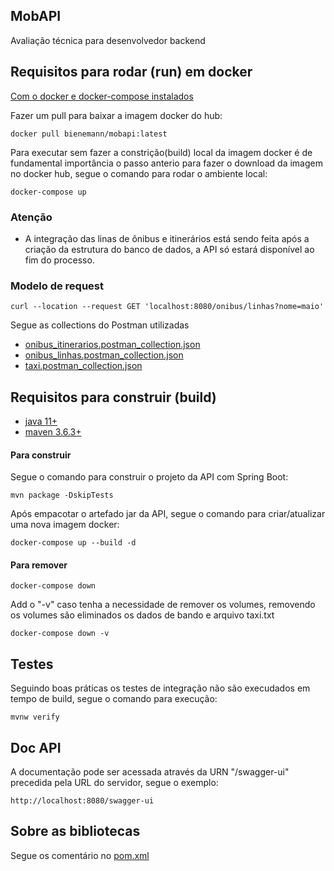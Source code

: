 ## MobAPI
Avaliação técnica para desenvolvedor backend

## Requisitos para rodar (run) em docker
[Com o docker e docker-compose instalados](https://hub.docker.com/search?q=&type=edition&offering=community)

Fazer um pull para baixar a imagem docker do hub:
```
docker pull bienemann/mobapi:latest
```
Para executar sem fazer a constrição(build) local da imagem docker é de fundamental importância o passo anterio para fazer o download da imagem no docker hub, segue o comando para rodar o ambiente local:
```
docker-compose up
```
### Atenção
* A integração das linas de ônibus e itinerários está sendo feita após a criação da estrutura do banco de dados, a API só estará disponível ao fim do processo.

### Modelo de request
```
curl --location --request GET 'localhost:8080/onibus/linhas?nome=maio'
```
Segue as collections do Postman utilizadas
* [onibus_itinerarios.postman_collection.json](postman/onibus_itinerarios.postman_collection.json)
* [onibus_linhas.postman_collection.json](postman/onibus_linhas.postman_collection.json)
* [taxi.postman_collection.json](postman/taxi.postman_collection.json)

## Requisitos para construir (build)
* [java 11+](https://adoptopenjdk.net/)
* [maven 3.6.3+](https://maven.apache.org/download.cgi)

#### Para construir
Segue o comando para construir o projeto da API com Spring Boot:
```
mvn package -DskipTests
```
Após empacotar o artefado jar da API, segue o comando para criar/atualizar uma nova imagem docker:
```
docker-compose up --build -d
```

#### Para remover
```
docker-compose down
```
Add o "-v" caso tenha a necessidade de remover os volumes, removendo os volumes são eliminados os dados de bando e arquivo taxi.txt
```
docker-compose down -v
```

## Testes
Seguindo boas práticas os testes de integração não são execudados em tempo de build, segue o comando para execução:
```
mvnw verify
```
## Doc API
A documentação pode ser acessada através da URN "/swagger-ui" precedida pela URL do servidor, segue o exemplo:
```
http://localhost:8080/swagger-ui
```
## Sobre as bibliotecas
Segue os comentário no [pom.xml](pom.xml)
